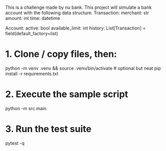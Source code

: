 This is a challenge made by nu bank. 
This project will simulate a bank account with the following data structure.
Transaction:
    merchant: str
    amount: int
    time: datetime

Account:
    active: bool
    available_limit: int
    history: List[Transaction] = field(default_factory=list)


# 1. Clone / copy files, then:
python -m venv .venv && source .venv/bin/activate    # optional but neat
pip install -r requirements.txt

# 2. Execute the sample script
python -m src.main

# 3. Run the test suite 
pytest -q

